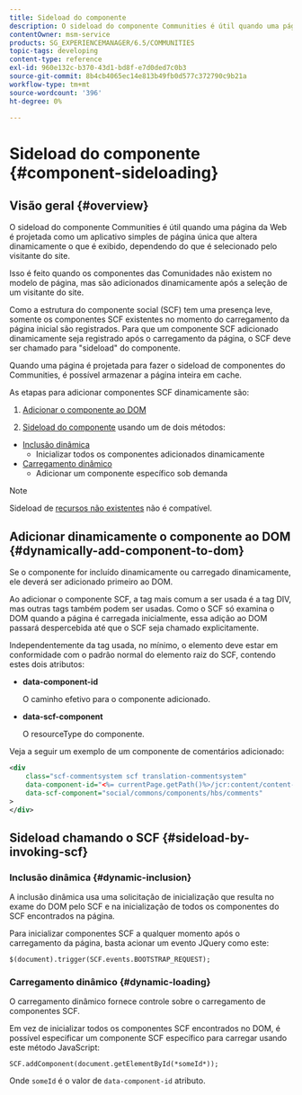 ```yaml
---
title: Sideload do componente
description: O sideload do componente Communities é útil quando uma página da Web é projetada como um aplicativo simples de página única que altera dinamicamente o que é exibido, dependendo do que é selecionado pelo visitante do site
contentOwner: msm-service
products: SG_EXPERIENCEMANAGER/6.5/COMMUNITIES
topic-tags: developing
content-type: reference
exl-id: 960e132c-b370-43d1-bd8f-e7d0ded7c0b3
source-git-commit: 8b4cb4065ec14e813b49fb0d577c372790c9b21a
workflow-type: tm+mt
source-wordcount: '396'
ht-degree: 0%

---
```


# Sideload do componente {#component-sideloading}

## Visão geral {#overview}

O sideload do componente Communities é útil quando uma página da Web é projetada como um aplicativo simples de página única que altera dinamicamente o que é exibido, dependendo do que é selecionado pelo visitante do site.

Isso é feito quando os componentes das Comunidades não existem no modelo de página, mas são adicionados dinamicamente após a seleção de um visitante do site.

Como a estrutura do componente social (SCF) tem uma presença leve, somente os componentes SCF existentes no momento do carregamento da página inicial são registrados. Para que um componente SCF adicionado dinamicamente seja registrado após o carregamento da página, o SCF deve ser chamado para &quot;sideload&quot; do componente.

Quando uma página é projetada para fazer o sideload de componentes do Communities, é possível armazenar a página inteira em cache.

As etapas para adicionar componentes SCF dinamicamente são:

1. [Adicionar o componente ao DOM](#dynamically-add-component-to-dom)

1. [Sideload do componente](#sideload-by-invoking-scf) usando um de dois métodos:

* [Inclusão dinâmica](#dynamic-inclusion)
   * Inicializar todos os componentes adicionados dinamicamente
* [Carregamento dinâmico](#dynamic-loading)
   * Adicionar um componente específico sob demanda

>[!NOTE]
>
>Sideload de [recursos não existentes](scf.md#add-or-include-a-communities-component) não é compatível.

## Adicionar dinamicamente o componente ao DOM {#dynamically-add-component-to-dom}

Se o componente for incluído dinamicamente ou carregado dinamicamente, ele deverá ser adicionado primeiro ao DOM.

Ao adicionar o componente SCF, a tag mais comum a ser usada é a tag DIV, mas outras tags também podem ser usadas. Como o SCF só examina o DOM quando a página é carregada inicialmente, essa adição ao DOM passará despercebida até que o SCF seja chamado explicitamente.

Independentemente da tag usada, no mínimo, o elemento deve estar em conformidade com o padrão normal do elemento raiz do SCF, contendo estes dois atributos:

* **data-component-id**

  O caminho efetivo para o componente adicionado.

* **data-scf-component**

  O resourceType do componente.

Veja a seguir um exemplo de um componente de comentários adicionado:

```xml
<div
    class="scf-commentsystem scf translation-commentsystem"
    data-component-id="<%= currentPage.getPath()%>/jcr:content/content-left/comments"
    data-scf-component="social/commons/components/hbs/comments"
>
</div>
```

## Sideload chamando o SCF {#sideload-by-invoking-scf}

### Inclusão dinâmica {#dynamic-inclusion}

A inclusão dinâmica usa uma solicitação de inicialização que resulta no exame do DOM pelo SCF e na inicialização de todos os componentes do SCF encontrados na página.

Para inicializar componentes SCF a qualquer momento após o carregamento da página, basta acionar um evento JQuery como este:

`$(document).trigger(SCF.events.BOOTSTRAP_REQUEST);`

### Carregamento dinâmico {#dynamic-loading}

O carregamento dinâmico fornece controle sobre o carregamento de componentes SCF.

Em vez de inicializar todos os componentes SCF encontrados no DOM, é possível especificar um componente SCF específico para carregar usando este método JavaScript:

`SCF.addComponent(document.getElementById(*someId*));`

Onde `someId` é o valor de `data-component-id` atributo.
